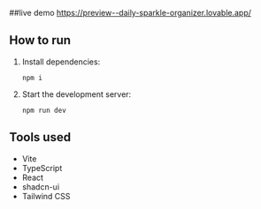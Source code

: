 ##live demo 
https://preview--daily-sparkle-organizer.lovable.app/
## How to run

1. Install dependencies:
   ```
   npm i
   ```
2. Start the development server:
   ```
   npm run dev
   ```

## Tools used

- Vite
- TypeScript
- React
- shadcn-ui
- Tailwind CSS
